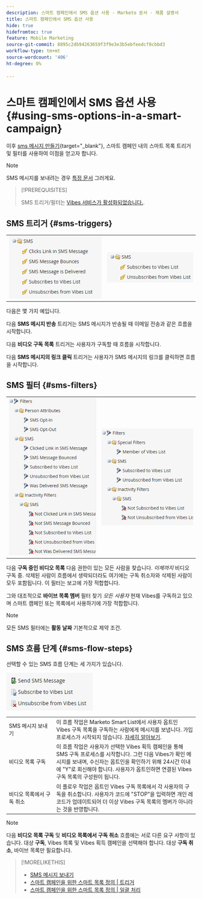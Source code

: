 ```yaml
---
description: 스마트 캠페인에서 SMS 옵션 사용 - Marketo 문서 - 제품 설명서
title: 스마트 캠페인에서 SMS 옵션 사용
hide: true
hidefromtoc: true
feature: Mobile Marketing
source-git-commit: 8895c2db94263659f3f9e3e3b5ebfeedcf8cbbd3
workflow-type: tm+mt
source-wordcount: '406'
ht-degree: 0%

---
```


# 스마트 캠페인에서 SMS 옵션 사용 {#using-sms-options-in-a-smart-campaign}

이후 [sms 메시지 만들기](/help/marketo/product-docs/mobile-marketing/vibes-sms-messages/create-an-sms-message.md){target="_blank"}, 스마트 캠페인 내의 스마트 목록 트리거 및 필터를 사용하여 이점을 얻고자 합니다.

>[!NOTE]
>
>SMS 메시지를 보내려는 경우 [특정 문서](/help/marketo/product-docs/mobile-marketing/vibes-sms-messages/send-an-sms-message.md) 그러게요.

>[!PREREQUISITES]
>
>SMS 트리거/필터는 [Vibes 서비스가 활성화되었습니다.](/help/marketo/product-docs/mobile-marketing/admin/add-vibes-as-a-launchpoint-service.md).

## SMS 트리거 {#sms-triggers}

<table>
  <tr>
    <td><img src="assets/using-sms-options-in-a-smart-campaign-1.png"></td>
    <td><img src="assets/using-sms-options-in-a-smart-campaign-2.png"></td>
  </tr>
</table>

다음은 몇 가지 예입니다.

다음 **SMS 메시지 반송** 트리거는 SMS 메시지가 반송될 때 이메일 전송과 같은 흐름을 시작합니다.

다음 **비디오 구독 목록** 트리거는 사용자가 구독할 때 흐름을 시작합니다.

다음 **SMS 메시지의 링크 클릭** 트리거는 사용자가 SMS 메시지의 링크를 클릭하면 흐름을 시작합니다.

## SMS 필터 {#sms-filters}

<table>
  <tr>
    <td><img src="assets/using-sms-options-in-a-smart-campaign-3.png"></td>
    <td><img src="assets/using-sms-options-in-a-smart-campaign-4.png"></td>
  </tr>
</table>

다음 **구독 중인 비디오 목록** 다음 권한이 있는 모든 사람을 찾습니다. *이제까지* 비디오 구독 중. 삭제된 사람이 흐름에서 생략되더라도 여기에는 구독 취소자와 삭제된 사람이 모두 포함됩니다. 이 필터는 보고에 가장 적합합니다.

그와 대조적으로 **바이브 목록 멤버** 필터 찾기 _모든 사용자_ 현재 Vibes를 구독하고 있으며 스마트 캠페인 또는 목록에서 사용하기에 가장 적합합니다.

>[!NOTE]
>
>모든 SMS 필터에는 **활동 날짜** 기본적으로 제약 조건.

## SMS 흐름 단계 {#sms-flow-steps}

선택할 수 있는 SMS 흐름 단계는 세 가지가 있습니다.

![](assets/using-sms-options-in-a-smart-campaign-5.png)

<table>
<tbody>
  <tr>
    <td style="width:25%">SMS 메시지 보내기</td>
    <td>이 흐름 작업은 Marketo Smart List에서 사용자 옵트인 Vibes 구독 목록을 구독하는 사람에게 메시지를 보냅니다. 가입 프로세스가 시작되지 않습니다. <a href="/help/marketo/product-docs/mobile-marketing/vibes-sms-messages/send-an-sms-message.md">자세히 알아보기</a>.</td>
  </tr>

<tr>
    <td style="width:25%">비디오 목록 구독</td>
    <td>이 흐름 작업은 사용자가 선택한 Vibes 획득 캠페인을 통해 SMS 구독 프로세스를 시작합니다. 그런 다음 Vibes가 확인 메시지를 보내며, 수신자는 옵트인을 확인하기 위해 24시간 이내에 "Y"로 회신해야 합니다. 사용자가 옵트인하면 연결된 Vibes 구독 목록의 구성원이 됩니다.</td>
  </tr>
  <tr>
    <td style="width:25%">비디오 목록에서 구독 취소</td>
    <td>이 플로우 작업은 옵트인 Vibes 구독 목록에서 각 사용자의 구독을 취소합니다. 사용자가 코드에 "STOP"을 입력하면 개인 레코드가 업데이트되어 더 이상 Vibes 구독 목록의 멤버가 아니라는 것을 반영합니다.</td>
  </tr>
  </tbody>
</table>

>[!NOTE]
>
>다음 **비디오 목록 구독** 및 **비디오 목록에서 구독 취소** 흐름에는 서로 다른 요구 사항이 있습니다. 대상 **구독**, Vibes 목록 및 Vibes 획득 캠페인을 선택해야 합니다. 대상 **구독 취소**, 바이브 목록만 필요합니다.

>[!MORELIKETHIS]
>
>* [SMS 메시지 보내기](/help/marketo/product-docs/mobile-marketing/vibes-sms-messages/send-an-sms-message.md)
>* [스마트 캠페인을 위한 스마트 목록 정의 | 트리거](/help/marketo/product-docs/core-marketo-concepts/smart-campaigns/creating-a-smart-campaign/define-smart-list-for-smart-campaign-trigger.md)
>* [스마트 캠페인을 위한 스마트 목록 정의 | 일괄 처리](/help/marketo/product-docs/core-marketo-concepts/smart-campaigns/creating-a-smart-campaign/define-smart-list-for-smart-campaign-batch.md)
